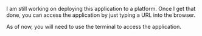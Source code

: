 I am still working on deploying this application to a platform. Once I get that done, you can access the application by just typing a URL into the browser. 

As of now, you will need to use the terminal to access the application. 
